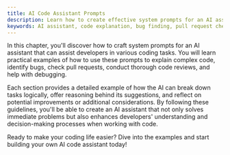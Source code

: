 ```yaml
---
title: AI Code Assistant Prompts
description: Learn how to create effective system prompts for an AI assistant that can help with various coding tasks such as explaining code, finding bugs, reviewing pull requests, conducting code reviews, and debugging.
keywords: AI assistant, code explanation, bug finding, pull request checks, code review, debugging assistance
---
```


In this chapter, you'll discover how to craft system prompts for an AI assistant that can assist developers in various coding tasks. You will learn practical examples of how to use these prompts to explain complex code, identify bugs, check pull requests, conduct thorough code reviews, and help with debugging.

Each section provides a detailed example of how the AI can break down tasks logically, offer reasoning behind its suggestions, and reflect on potential improvements or additional considerations. By following these guidelines, you'll be able to create an AI assistant that not only solves immediate problems but also enhances developers' understanding and decision-making processes when working with code.

Ready to make your coding life easier? Dive into the examples and start building your own AI code assistant today!